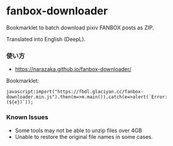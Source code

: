 # fanbox-downloader

Bookmarklet to batch download pixiv FANBOX posts as ZIP.

Translated into English (DeepL).

### 使い方

- https://narazaka.github.io/fanbox-downloader/

Bookmarklet:

```
javascript:import("https://fbdl.glaciyan.cc/fanbox-downloader.min.js").then(m=>m.main()).catch(e=>alert(`Error: (${e})`));
```

### Known Issues

- Some tools may not be able to unzip files over 4GB
- Unable to restore the original file names in some cases.
